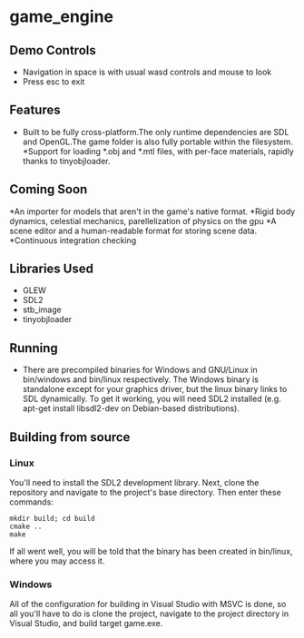# game\_engine

## Demo Controls
* Navigation in space is with usual wasd controls and mouse to look
* Press esc to exit

## Features
* Built to be fully cross-platform.The only runtime dependencies are SDL and OpenGL.The game folder is also fully portable within the filesystem.
*Support for loading *.obj and *.mtl files, with per-face materials, rapidly thanks to tinyobjloader.

## Coming Soon
*An importer for models that aren't in the game's native format.
*Rigid body dynamics, celestial mechanics, parellelization of physics on the gpu
*A scene editor and a human-readable format for storing scene data.
*Continuous integration checking

## Libraries Used
* GLEW
* SDL2
* stb_image
* tinyobjloader


## Running
* There are precompiled binaries for Windows and GNU/Linux in bin/windows and bin/linux respectively. The Windows binary is standalone except for your graphics driver, but the linux binary links to SDL dynamically. To get it working, you will need SDL2 installed (e.g. apt-get install libsdl2-dev on Debian-based distributions).

## Building from source
### Linux
You'll need to install the SDL2 development library. Next, clone the repository and navigate to the project's base directory. Then enter these commands:

    mkdir build; cd build
    cmake ..
    make

If all went well, you will be told that the binary has been created in bin/linux, where you may access it.

### Windows
All of the configuration for building in Visual Studio with MSVC is done, so all you'll have to do is clone the project, navigate to the project directory in Visual Studio, and build target game.exe.

